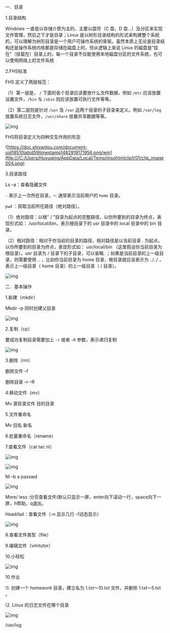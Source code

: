 一．目录

1.目录结构

Windows 一直是以存储介质为主的，主要以盘符（C 盘，D 盘...）及分区来实现文件管理，然后之下才是目录；Linux 是以树形目录结构的形式来构建整个系统的，可以理解为树形目录是一个用户可操作系统的骨架。虽然本质上无论是目录结构还是操作系统内核都是存储在磁盘上的，但从逻辑上来说 Linux 的磁盘是“挂在”（挂载在）目录上的，每一个目录不仅能使用本地磁盘分区的文件系统，也可以使用网络上的文件系统

2.FHS标准

FHS 定义了两层规范：

（1）第一层是， `/` 下面的各个目录应该要放什么文件数据，例如 `/etc` 应该放置设置文件，`/bin` 与 `/sbin` 则应该放置可执行文件等等。

（2）第二层则是针对 `/usr` 及 `/var` 这两个目录的子目录来定义。例如 `/var/log` 放置系统日志文件，`/usr/share` 放置共享数据等等。

![img](file:///C:/Users/Huyuqing/AppData/Local/Temp/msohtmlclip1/01/clip_image002.jpg)

FHS将目录定义为四种交互作用的形态

![https://doc.shiyanlou.com/document-uid18510labid59timestamp1482919171956.png/wm](file:///C:/Users/Huyuqing/AppData/Local/Temp/msohtmlclip1/01/clip_image004.png)

3.目录路径

Ls –a：查看隐藏文件

`-` 表示上一次所在目录，`～` 通常表示当前用户的 `home` 目录。

 `pwd` ：获取当前所在路径（绝对路径）。

（1）绝对路径：以根" / "目录为起点的完整路径，以你所要到的目录为终点，表现形式如： /usr/local/bin，表示根目录下的 usr 目录中的 local 目录中的 bin 目录。

（2）相对路径：相对于你当前的目录的路径，相对路径是以当前目录 . 为起点，以你所要到的目录为终点，表现形式如： usr/local/bin （这里假设你当前目录为根目录）。usr 目录为 / 目录下的子目录，可以省略. ；如果是当前目录的上一级目录，则需要使用 .. ，比如你当前目录为 home 目录，根目录就应该表示为 ../../ ，表示上一级目录（ home 目录）的上一级目录（ / 目录）。

![img](file:///C:/Users/Huyuqing/AppData/Local/Temp/msohtmlclip1/01/clip_image006.jpg)

二．基本操作

1.新建（mkdir）

Mkdir –p 同时创建父目录

![img](file:///C:/Users/Huyuqing/AppData/Local/Temp/msohtmlclip1/01/clip_image008.jpg)

2.复制（cp）

要成功复制目录需要加上 `-r` 或者 `-R` 参数，表示递归复制

![img](file:///C:/Users/Huyuqing/AppData/Local/Temp/msohtmlclip1/01/clip_image010.jpg)

3.删除（rm）

删除文件 –f

删除目录 –r –R

4.移动文件（mv）

Mv 源目录文件 目的目录

5.文件重命名

Mv 旧名 新名

6.批量重命名（rename）

7.查看文件（cat tac nl）

![img](file:///C:/Users/Huyuqing/AppData/Local/Temp/msohtmlclip1/01/clip_image012.jpg)

![img](file:///C:/Users/Huyuqing/AppData/Local/Temp/msohtmlclip1/01/clip_image014.jpg)

Nl –b a passwd

![img](file:///C:/Users/Huyuqing/AppData/Local/Temp/msohtmlclip1/01/clip_image016.jpg)

More/ less :分页查看文件(默认只显示一屏，enter向下滚动一行，space向下一屏，h帮助，q退出。

Head/tail：查看文件（-n 显示几行  -f动态显示）

![img](file:///C:/Users/Huyuqing/AppData/Local/Temp/msohtmlclip1/01/clip_image018.jpg)

8.查看文件类型（file）

9.编辑文件（vimtutor）

10.小轻松

![img](file:///C:/Users/Huyuqing/AppData/Local/Temp/msohtmlclip1/01/clip_image020.jpg)

10.作业

\1. 创建一个 homework 目录，建立名为 1.txt～10.txt 文件，并删除 1.txt～5.txt 。

\2. Linux 的日志文件在哪个目录

![img](file:///C:/Users/Huyuqing/AppData/Local/Temp/msohtmlclip1/01/clip_image022.jpg)

 

/var/log

 